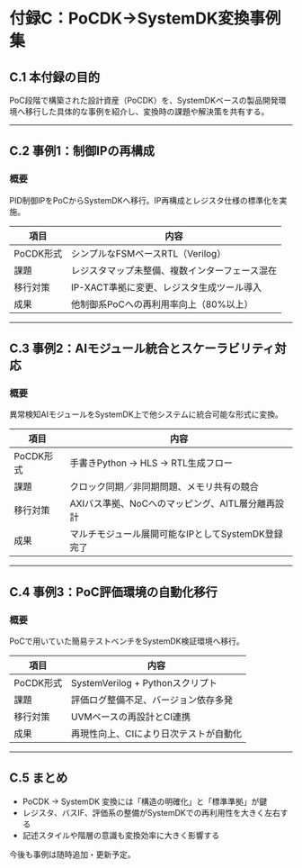 # 付録C：PoCDK→SystemDK変換事例集

## C.1 本付録の目的

PoC段階で構築された設計資産（PoCDK）を、SystemDKベースの製品開発環境へ移行した具体的な事例を紹介し、変換時の課題や解決策を共有する。

---

## C.2 事例1：制御IPの再構成

### 概要  
PID制御IPをPoCからSystemDKへ移行。IP再構成とレジスタ仕様の標準化を実施。

| 項目 | 内容 |
|------|------|
| PoCDK形式 | シンプルなFSMベースRTL（Verilog） |
| 課題 | レジスタマップ未整備、複数インターフェース混在 |
| 移行対策 | IP-XACT準拠に変更、レジスタ生成ツール導入 |
| 成果 | 他制御系PoCへの再利用率向上（80%以上） |

---

## C.3 事例2：AIモジュール統合とスケーラビリティ対応

### 概要  
異常検知AIモジュールをSystemDK上で他システムに統合可能な形式に変換。

| 項目 | 内容 |
|------|------|
| PoCDK形式 | 手書きPython → HLS → RTL生成フロー |
| 課題 | クロック同期／非同期問題、メモリ共有の競合 |
| 移行対策 | AXIバス準拠、NoCへのマッピング、AITL層分離再設計 |
| 成果 | マルチモジュール展開可能なIPとしてSystemDK登録完了 |

---

## C.4 事例3：PoC評価環境の自動化移行

### 概要  
PoCで用いていた簡易テストベンチをSystemDK検証環境へ移行。

| 項目 | 内容 |
|------|------|
| PoCDK形式 | SystemVerilog + Pythonスクリプト |
| 課題 | 評価ログ整備不足、バージョン依存多発 |
| 移行対策 | UVMベースの再設計とCI連携 |
| 成果 | 再現性向上、CIにより日次テストが自動化 |

---

## C.5 まとめ

- PoCDK → SystemDK 変換には「構造の明確化」と「標準準拠」が鍵  
- レジスタ、バスIF、評価系の整備がSystemDKでの再利用性を大きく左右する  
- 記述スタイルや階層の意識も変換効率に大きく影響する

今後も事例は随時追加・更新予定。
